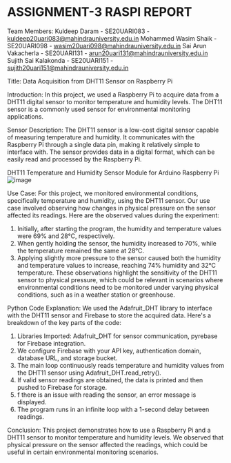 # ASSIGNMENT-3 RASPI REPORT

Team Members:
Kuldeep Daram - SE20UARI083 - kuldeep20uari083@mahindrauniversity.edu.in
Mohammed Wasim Shaik - SE20UARI098 - wasim20uari098@mahindrauniversity.edu.in
Sai Arun Vakacherla - SE20UARI131 - arun20uari131@mahindrauniversity.edu.in
Sujith Sai Kalakonda - SE20UARI151 - sujith20uari151@mahindrauniversity.edu.in 

Title: Data Acquisition from DHT11 Sensor on Raspberry Pi

Introduction:
In this project, we used a Raspberry Pi to acquire data from a DHT11 digital sensor to monitor temperature and humidity levels. The DHT11 sensor is a commonly used sensor for environmental monitoring applications.

Sensor Description:
The DHT11 sensor is a low-cost digital sensor capable of measuring temperature and humidity. It communicates with the Raspberry Pi through a single data pin, making it relatively simple to interface with. The sensor provides data in a digital format, which can be easily read and processed by the Raspberry Pi.

DHT11 Temperature and Humidity Sensor Module for Arduino Raspberry Pi
![image](https://github.com/sujithsai-kalakonda/se20uari151_assign3_RasPi/assets/108214819/2f7191a6-6e28-4bed-a167-284fdeb52383)

Use Case:
For this project, we monitored environmental conditions, specifically temperature and humidity, using the DHT11 sensor. Our use case involved observing how changes in physical pressure on the sensor affected its readings. Here are the observed values during the experiment:
1. Initially, after starting the program, the humidity and temperature values were 69% and 28°C, respectively.
2. When gently holding the sensor, the humidity increased to 70%, while the temperature remained the same at 28°C.
3. Applying slightly more pressure to the sensor caused both the humidity and temperature values to increase, reaching 74% humidity and 32°C temperature.
These observations highlight the sensitivity of the DHT11 sensor to physical pressure, which could be relevant in scenarios where environmental conditions need to be monitored under varying physical conditions, such as in a weather station or greenhouse.

Python Code Explanation:
We used the Adafruit_DHT library to interface with the DHT11 sensor and Firebase to store the acquired data. Here's a breakdown of the key parts of the code:
1. Libraries Imported: Adafruit_DHT for sensor communication, pyrebase for Firebase integration.
2. We configure Firebase with your API key, authentication domain, database URL, and storage bucket.
3. The main loop continuously reads temperature and humidity values from the DHT11 sensor using Adafruit_DHT.read_retry().
4. If valid sensor readings are obtained, the data is printed and then pushed to Firebase for storage.
5. f there is an issue with reading the sensor, an error message is displayed.
6. The program runs in an infinite loop with a 1-second delay between readings.

Conclusion:
This project demonstrates how to use a Raspberry Pi and a DHT11 sensor to monitor temperature and humidity levels. We observed that physical pressure on the sensor affected the readings, which could be useful in certain environmental monitoring scenarios.
